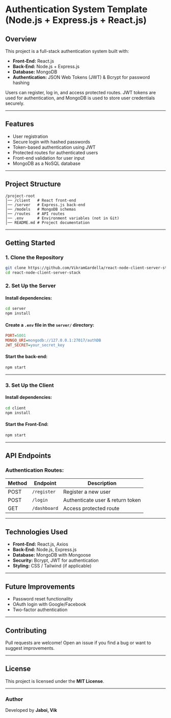 # Authentication System Template (Node.js + Express.js + React.js) 

## Overview
This project is a full-stack authentication system built with:
- **Front-End:** React.js
- **Back-End:** Node.js + Express.js
- **Database:** MongoDB
- **Authentication:** JSON Web Tokens (JWT) & Bcrypt for password hashing

Users can register, log in, and access protected routes. JWT tokens are used for authentication, and MongoDB is used to store user credentials securely.

---

## Features
- User registration  
- Secure login with hashed passwords  
- Token-based authentication using JWT  
- Protected routes for authenticated users  
- Front-end validation for user input  
- MongoDB as a NoSQL database  

---

## Project Structure
```
/project-root
│── /client   # React front-end
│── /server   # Express.js back-end
│── /models   # MongoDB schemas
│── /routes   # API routes
│── .env      # Environment variables (not in Git)
│── README.md # Project documentation
```

---

## Getting Started

### 1. Clone the Repository
```bash
git clone https://github.com/VikramGardella/react-node-client-server-stack.git
cd react-node-client-server-stack
```

### 2. Set Up the Server

#### Install dependencies:
```bash
cd server
npm install
```

#### Create a `.env` file in the `server/` directory:
```ini
PORT=5001
MONGO_URI=mongodb://127.0.0.1:27017/authDB
JWT_SECRET=your_secret_key
```

#### Start the back-end:
```bash
npm start
```

---

### 3. Set Up the Client

#### Install dependencies:
```bash
cd client
npm install
```

#### Start the Front-End:
```bash
npm start
```

---

## API Endpoints

### Authentication Routes:
| Method | Endpoint       | Description        |
|--------|--------------|-------------------|
| POST   | `/register`  | Register a new user |
| POST   | `/login`     | Authenticate user & return token |
| GET    | `/dashboard` | Access protected route |

---

## Technologies Used
- **Front-End:** React.js, Axios
- **Back-End:** Node.js, Express.js
- **Database:** MongoDB with Mongoose
- **Security:** Bcrypt, JWT for authentication
- **Styling:** CSS / Tailwind (if applicable)

---

## Future Improvements
- Password reset functionality  
- OAuth login with Google/Facebook  
- Two-factor authentication  

---

## Contributing
Pull requests are welcome! Open an issue if you find a bug or want to suggest improvements.

---

## License
This project is licensed under the **MIT License**.

---

### **Author**
Developed by **Jaboi, Vik**
